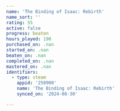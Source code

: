 ```yaml
---
name: 'The Binding of Isaac: Rebirth'
name_sort: ''
rating: 55
active: false
progress: beaten
hours_played: 190
purchased_on: .nan
started_on: .nan
beaten_on: .nan
completed_on: .nan
mastered_on: .nan
identifiers:
  - type: steam
    appid: '250900'
    name: 'The Binding of Isaac: Rebirth'
    synced_on: '2024-08-30'

---
```

